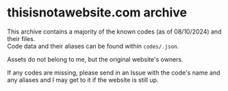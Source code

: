 # thisisnotawebsite.com archive

This archive contains a majority of the known codes (as of 08/10/2024) and their files.<br>
Code data and their aliases can be found within `codes/.json`.

Assets do not belong to me, but the original website's owners.

If any codes are missing, please send in an Issue with the code's name and any aliases and I may get to it if the website is still up.
